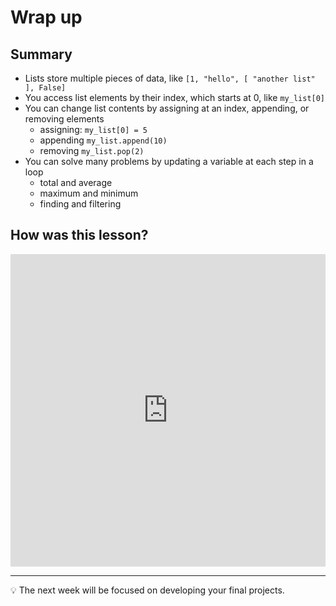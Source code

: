 # Wrap up

## Summary

- Lists store multiple pieces of data, like `[1, "hello", [ "another list" ], False]`
- You access list elements by their index, which starts at 0, like `my_list[0]`
- You can change list contents by assigning at an index, appending, or removing elements
  - assigning: `my_list[0] = 5`
  - appending `my_list.append(10)`
  - removing `my_list.pop(2)`
- You can solve many problems by updating a variable at each step in a loop
  - total and average
  - maximum and minimum
  - finding and filtering

## How was this lesson?

<div style="width:100%;height:500px;"><iframe src="https://forms.gle/nYQY7WA6B2veqsRz6" frameborder="0" sandbox="allow-scripts allow-popups allow-top-navigation-by-user-activation allow-forms allow-same-origin" allowfullscreen="" style="width: 100%; height: 100%; border-radius: 1px; pointer-events: auto; background-color: white;"></iframe></div>

---

<aside>

💡 The next week will be focused on developing your final projects.

</aside>
